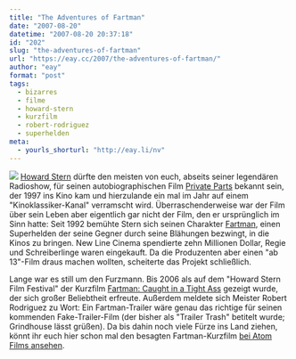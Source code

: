 ```yaml
---
title: "The Adventures of Fartman"
date: "2007-08-20"
datetime: "2007-08-20 20:37:18"
id: "202"
slug: "the-adventures-of-fartman"
url: "https://eay.cc/2007/the-adventures-of-fartman/"
author: "eay"
format: "post"
tags:
  - bizarres
  - filme
  - howard-stern
  - kurzfilm
  - robert-rodriguez
  - superhelden
meta:
  - yourls_shorturl: "http://eay.li/nv"
---
```


![](/uploads/2007/hsifm.jpg) [Howard Stern](http://en.wikipedia.org/wiki/Howard_Stern) dürfte den meisten von euch, abseits seiner legendären Radioshow, für seinen autobiographischen Film [Private Parts](http://www.amazon.de/exec/obidos/ASIN/1593078447/eayznet-21) bekannt sein, der 1997 ins Kino kam und hierzulande ein mal im Jahr auf einem "Kinoklassiker-Kanal" verramscht wird. Überraschenderweise war der Film über sein Leben aber eigentlich gar nicht der Film, den er ursprünglich im Sinn hatte: Seit 1992 bemühte Stern sich seinen Charakter [Fartman](http://en.wikipedia.org/wiki/Fartman_%28Howard_Stern%29), einen Superhelden der seine Gegner durch seine Blähungen bezwingt, in die Kinos zu bringen. New Line Cinema spendierte zehn Millionen Dollar, Regie und Schreiberlinge waren eingekauft. Da die Produzenten aber einen "ab 13"-Film draus machen wollten, scheiterte das Projekt schließlich.

Lange war es still um den Furzmann. Bis 2006 als auf dem "Howard Stern Film Festival" der Kurzfilm [Fartman: Caught in a Tight Ass](http://fartmanmovie.com/) gezeigt wurde, der sich großer Beliebtheit erfreute. Außerdem meldete sich Meister Robert Rodriguez zu Wort: Ein Fartman-Trailer wäre genau das richtige für seinen kommenden Fake-Trailer-Film (der bisher als "Trailer Trash" betitelt wurde; Grindhouse lässt grüßen). Da bis dahin noch viele Fürze ins Land ziehen, könnt ihr euch hier schon mal den besagten Fartman-Kurzfilm [bei Atom Films ansehen](http://www.atomfilms.com/film/fartman_caught.jsp/).
